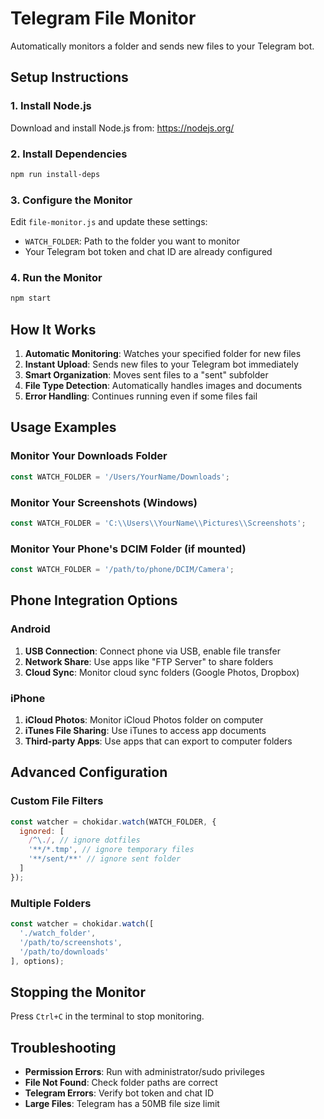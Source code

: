 # Telegram File Monitor

Automatically monitors a folder and sends new files to your Telegram bot.

## Setup Instructions

### 1. Install Node.js
Download and install Node.js from: https://nodejs.org/

### 2. Install Dependencies
```bash
npm run install-deps
```

### 3. Configure the Monitor
Edit `file-monitor.js` and update these settings:
- `WATCH_FOLDER`: Path to the folder you want to monitor
- Your Telegram bot token and chat ID are already configured

### 4. Run the Monitor
```bash
npm start
```

## How It Works

1. **Automatic Monitoring**: Watches your specified folder for new files
2. **Instant Upload**: Sends new files to your Telegram bot immediately
3. **Smart Organization**: Moves sent files to a "sent" subfolder
4. **File Type Detection**: Automatically handles images and documents
5. **Error Handling**: Continues running even if some files fail

## Usage Examples

### Monitor Your Downloads Folder
```javascript
const WATCH_FOLDER = '/Users/YourName/Downloads';
```

### Monitor Your Screenshots (Windows)
```javascript
const WATCH_FOLDER = 'C:\\Users\\YourName\\Pictures\\Screenshots';
```

### Monitor Your Phone's DCIM Folder (if mounted)
```javascript
const WATCH_FOLDER = '/path/to/phone/DCIM/Camera';
```

## Phone Integration Options

### Android
1. **USB Connection**: Connect phone via USB, enable file transfer
2. **Network Share**: Use apps like "FTP Server" to share folders
3. **Cloud Sync**: Monitor cloud sync folders (Google Photos, Dropbox)

### iPhone
1. **iCloud Photos**: Monitor iCloud Photos folder on computer
2. **iTunes File Sharing**: Use iTunes to access app documents
3. **Third-party Apps**: Use apps that can export to computer folders

## Advanced Configuration

### Custom File Filters
```javascript
const watcher = chokidar.watch(WATCH_FOLDER, {
  ignored: [
    /^\./, // ignore dotfiles
    '**/*.tmp', // ignore temporary files
    '**/sent/**' // ignore sent folder
  ]
});
```

### Multiple Folders
```javascript
const watcher = chokidar.watch([
  './watch_folder',
  '/path/to/screenshots',
  '/path/to/downloads'
], options);
```

## Stopping the Monitor
Press `Ctrl+C` in the terminal to stop monitoring.

## Troubleshooting

- **Permission Errors**: Run with administrator/sudo privileges
- **File Not Found**: Check folder paths are correct
- **Telegram Errors**: Verify bot token and chat ID
- **Large Files**: Telegram has a 50MB file size limit
